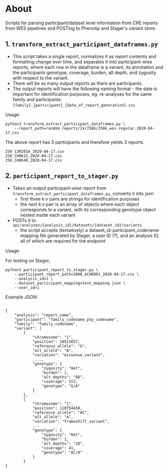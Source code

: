 # About

Scripts for parsing participant/dataset level information from CRE reports from WES pipelines and POSTing to Phenotip and Stager's variant store.


## 1. `transform_extract_participant_dataframes.py` 

- This script takes a single report, normalizes it as report contents and formatting change over time, and separates it into participant-wise reports, where each row in the dataframe is a variant, its annotation and the participants genotype, coverage, burden, alt depth, and zygosity with respect to the variant. 
- There will be as many output reports as there are participants. 
- The output reports will have the following naming format - the date is important for identification purposes, eg. re-analyses for the same family and participants: `{family}_{participant}_{date_of_report_generation}.csv`

Usage: 

```
python3 transform_extract_participant_dataframes.py \
    --report_path=random_reports/2x/258k/258k.wes.regular.2020-04-17.csv
``` 
The above report has 3 participants and therefore yields 3 reports. 

```
258_130201A_2020-04-17.csv
258_CH0615_2020-04-17.csv
258_CH0648_2020-04-17.csv
```

## 2. `participant_report_to_stager.py`

- Takes an output participant-wise report from `transform_extract_participant_dataframes.py`, converts it into json
   * first three k:v pairs are strings for identification purposes
   * the next k:v pair is an array of objects where each object corresponds to a variant, with its corresponding genotype object nested inside each variant
- POSTs it to `api/analyses/{analysis_id}/datasets/{dataset_id}/variants`
  * the script accepts (tentatively) a dataset_id-participant_codename mapping file generated by Stager, a user ID (?), and an analysis ID, all of which are required for the endpoint

Usage: 

For testing on Stager,

```
python3 participant_report_to_stager.py \
    --participant_report_path=2000_ACH0001_2020-04-17.csv \
    --analysis_id=1 \
    --dataset_participant_mapping=test_mapping.json \
    --user_id=1
```

Example JSON:

```

{
    "analysis": "report_name",
    "participant": "family_codename_ptp_codename",
    "family": "family_codename",
    "variant": [
        {
            "chromosome": "1",
            "position": 10521657,
            "reference_allele": "G",
            "alt_allele": "A",
            "variation": "missense_variant",
            ...., 
            "genotype": {
                "zygosity": "Het",
                "burden": 1,
                "alt_depths": "68",
                "coverage": 153,
                "genotype": "G/A"
            }
        },
        {
            "chromosome": "1",
            "position": 110754450,
            "reference_allele": "AC",
            "alt_allele": "A",
            "variation": "frameshift_variant",
            ...
            "genotype": {
                "zygosity": "Het",
                "burden": 1,
                "alt_depths": "20",
                "coverage": 41,
                "genotype": "AC/A"
            }
        }
}
```





